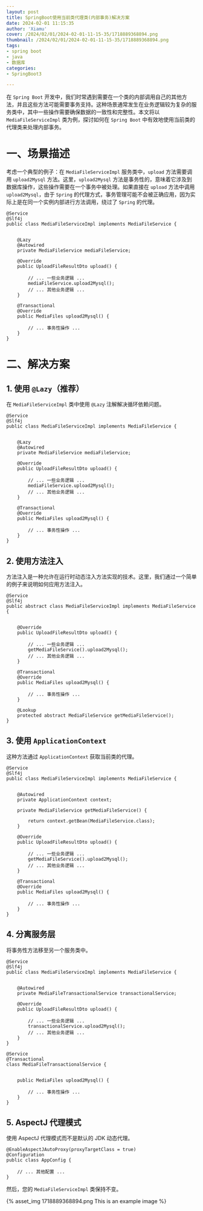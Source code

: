 ```yaml
---
layout: post
title: SpringBoot使用当前类代理类(内部事务)解决方案
date: 2024-02-01 11:15:35
author: 'Xiamu'
cover: /2024/02/01/2024-02-01-11-15-35/1718889368894.png
thumbnail: /2024/02/01/2024-02-01-11-15-35/1718889368894.png
tags:
- spring boot
- java
- 数据库
categories:
- SpringBoot3

---
```



在 `Spring Boot` 开发中，我们时常遇到需要在一个类的内部调用自己的其他方法，并且这些方法可能需要事务支持。这种场景通常发生在业务逻辑较为复杂的服务类中，其中一些操作需要确保数据的一致性和完整性。本文将以 `MediaFileServiceImpl` 类为例，探讨如何在 `Spring Boot` 中有效地使用当前类的代理类来处理内部事务。

# 一、场景描述

考虑一个典型的例子：在 `MediaFileServiceImpl` 服务类中，`upload` 方法需要调用 `upload2Mysql` 方法。这里，`upload2Mysql` 方法是事务性的，意味着它涉及到数据库操作，这些操作需要在一个事务中被处理。如果直接在 `upload` 方法中调用 `upload2Mysql`，由于 `Spring` 的代理方式，事务管理可能不会被正确应用，因为实际上是在同一个实例内部进行方法调用，绕过了 `Spring` 的代理。

```prism language-java
@Service
@Slf4j
public class MediaFileServiceImpl implements MediaFileService {
   

    @Lazy
    @Autowired
    private MediaFileService mediaFileService;

    @Override
    public UploadFileResultDto upload() {
   
        // ... 一些业务逻辑 ...
        mediaFileService.upload2Mysql();
        // ... 其他业务逻辑 ...
    }

    @Transactional
    @Override
    public MediaFiles upload2Mysql() {
   
        // ... 事务性操作 ...
    }
}
```

# 二、解决方案

## 1. 使用 `@Lazy`（推荐）

在 `MediaFileServiceImpl` 类中使用 `@Lazy` 注解解决循环依赖问题。

```prism language-java
@Service
@Slf4j
public class MediaFileServiceImpl implements MediaFileService {
   

    @Lazy
    @Autowired
    private MediaFileService mediaFileService;

    @Override
    public UploadFileResultDto upload() {
   
        // ... 一些业务逻辑 ...
        mediaFileService.upload2Mysql();
        // ... 其他业务逻辑 ...
    }

    @Transactional
    @Override
    public MediaFiles upload2Mysql() {
   
        // ... 事务性操作 ...
    }
}
```

## 2. 使用方法注入

方法注入是一种允许在运行时动态注入方法实现的技术。这里，我们通过一个简单的例子来说明如何应用方法注入。

```prism language-java
@Service
@Slf4j
public abstract class MediaFileServiceImpl implements MediaFileService {
   

    @Override
    public UploadFileResultDto upload() {
   
        // ... 一些业务逻辑 ...
        getMediaFileService().upload2Mysql();
        // ... 其他业务逻辑 ...
    }

    @Transactional
    @Override
    public MediaFiles upload2Mysql() {
   
        // ... 事务性操作 ...
    }

    @Lookup
    protected abstract MediaFileService getMediaFileService();
}
```

## 3. 使用 `ApplicationContext`

这种方法通过 `ApplicationContext` 获取当前类的代理。

```prism language-java
@Service
@Slf4j
public class MediaFileServiceImpl implements MediaFileService {
   

    @Autowired
    private ApplicationContext context;

    private MediaFileService getMediaFileService() {
   
        return context.getBean(MediaFileService.class);
    }

    @Override
    public UploadFileResultDto upload() {
   
        // ... 一些业务逻辑 ...
        getMediaFileService().upload2Mysql();
        // ... 其他业务逻辑 ...
    }

    @Transactional
    @Override
    public MediaFiles upload2Mysql() {
   
        // ... 事务性操作 ...
    }
}
```

## 4. 分离服务层

将事务性方法移至另一个服务类中。

```prism language-java
@Service
@Slf4j
public class MediaFileServiceImpl implements MediaFileService {
   

    @Autowired
    private MediaFileTransactionalService transactionalService;

    @Override
    public UploadFileResultDto upload() {
   
        // ... 一些业务逻辑 ...
        transactionalService.upload2Mysql();
        // ... 其他业务逻辑 ...
    }
}

@Service
@Transactional
class MediaFileTransactionalService {
   

    public MediaFiles upload2Mysql() {
   
        // ... 事务性操作 ...
    }
}
```

## 5. AspectJ 代理模式

使用 AspectJ 代理模式而不是默认的 JDK 动态代理。

```prism language-java
@EnableAspectJAutoProxy(proxyTargetClass = true)
@Configuration
public class AppConfig {
   
    // ... 其他配置 ...
}
```

然后，您的 `MediaFileServiceImpl` 类保持不变。

{% asset_img 1718889368894.png This is an example image %}
